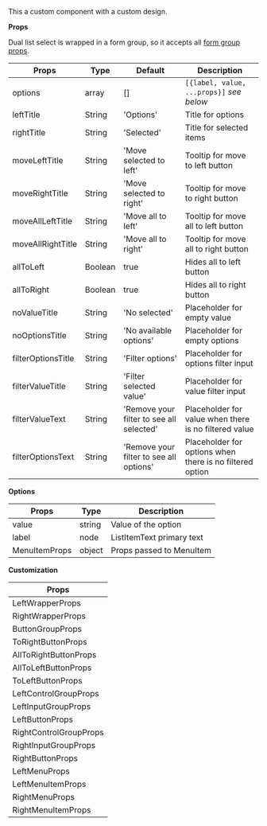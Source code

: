 This a custom component with a custom design.

**Props**

Dual list select is wrapped in a form group, so it accepts all [form group props](/renderer/component-api#formgroupwrappedcomponents).

|Props|Type|Default|Description|
|-----|----|-------|-----------|
|options|array|[]|`[{label, value, ...props}]` *see below*|
|leftTitle|String|'Options'|Title for options|
|rightTitle|String|'Selected'|Title for selected items|
|moveLeftTitle|String|'Move selected to left'|Tooltip for move to left button|
|moveRightTitle|String|'Move selected to right'|Tooltip for move to right button|
|moveAllLeftTitle|String|'Move all to left'|Tooltip for move all to left button|
|moveAllRightTitle|String|'Move all to right'|Tooltip for move all to right button|
|allToLeft|Boolean|true|Hides all to left button|
|allToRight|Boolean|true|Hides all to right button|
|noValueTitle|String|'No selected'|Placeholder for empty value|
|noOptionsTitle|String|'No available options'|Placeholder for empty options|
|filterOptionsTitle|String|'Filter options'|Placeholder for options filter input|
|filterValueTitle|String|'Filter selected value'|Placeholder for value filter input|
|filterValueText|String|'Remove your filter to see all selected'|Placeholder for value when there is no filtered value|
|filterOptionsText|String|'Remove your filter to see all options'|Placeholder for options when there is no filtered option|

**Options**

|Props|Type|Description|
|-----|----|-----------|
|value|string|Value of the option|
|label|node|ListItemText primary text|
|MenuItemProps|object|Props passed to MenuItem|

**Customization**

|Props|
|-----|
|LeftWrapperProps|
|RightWrapperProps|
|ButtonGroupProps|
|ToRightButtonProps|
|AllToRightButtonProps|
|AllToLeftButtonProps|
|ToLeftButtonProps|
|LeftControlGroupProps|
|LeftInputGroupProps|
|LeftButtonProps|
|RightControlGroupProps|
|RightInputGroupProps|
|RightButtonProps|
|LeftMenuProps|
|LeftMenuItemProps|
|RightMenuProps|
|RightMenuItemProps|

